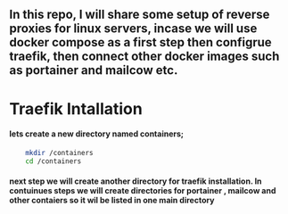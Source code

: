 ## In this repo, I will share some setup of reverse proxies for linux servers, incase we will use docker compose as a first step then configrue traefik, then connect other docker images such as portainer and mailcow etc.

# Traefik Intallation

#### lets create a new directory named containers;

```bash
    mkdir /containers
    cd /containers

```

#### next step we will create another directory for traefik installation. In contuinues steps we will create directories for portainer , mailcow and other contaiers so it wil be listed in one main directory
